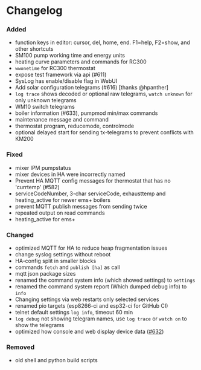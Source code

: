 # Changelog

### Added
- function keys in editor: cursor, del, home, end. F1=help, F2=show, and other shortcuts
- SM100 pump working time and energy units
- heating curve parameters and commands for RC300
- `wwonetime` for RC300 thermostat
- expose test framework via api (#611)
- SysLog has enable/disable flag in WebUI
- Add solar configuration telegrams (#616) [thanks @hpanther]
- `log trace` shows decoded or optional raw telegrams, `watch unknown` for only unknown telegrams
- WM10 switch telegrams
- boiler information (#633), pumpmod min/max commands
- maintenance message and command
- thermostat program, reducemode, controlmode
- optional delayed start for sending tx-telegrams to prevent conflicts with KM200

### Fixed
- mixer IPM pumpstatus
- mixer devices in HA were incorrectly named
- Prevent HA MQTT config messages for thermostat that has no 'currtemp' (#582)
- serviceCodeNumber, 3-char serviceCode, exhausttemp and heating_active for newer ems+ boilers
- prevent MQTT publish messages from sending twice
- repeated output on read commands
- heating_active for ems+

### Changed
- optimized MQTT for HA to reduce heap fragmentation issues
- change syslog settings without reboot
- HA-config split in smaller blocks
- commands `fetch` and `publish [ha]` as call
- mqtt json package sizes
- renamed the command system info (which showed settings) to `settings`
- renamed the command system report (Which dumped debug info) to `info`
- Changing settings via web restarts only selected services
- renamed pio targets (esp8266-ci and esp32-ci for GitHub CI)
- telnet default settings `log info`, timeout 60 min
- `log debug` not showing telegram names, use `log trace` or `watch on` to show the telegrams
- optimized how console and web display device data ([#632](https://github.com/proddy/EMS-ESP/issues/632))

### Removed
- old shell and python build scripts
